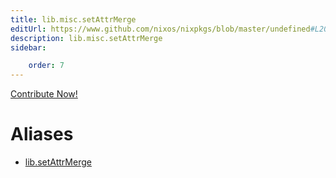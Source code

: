 ```yaml
---
title: lib.misc.setAttrMerge
editUrl: https://www.github.com/nixos/nixpkgs/blob/master/undefined#L202C18
description: lib.misc.setAttrMerge
sidebar:

    order: 7
---
```


<a href="https://www.github.com/nixos/nixpkgs/blob/master/undefined#L202C18">Contribute Now!</a>


# Aliases

- [lib.setAttrMerge](/nix-doc-comments/reference/lib/lib-setattrmerge)


